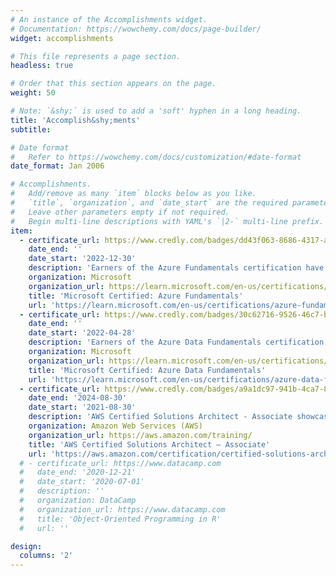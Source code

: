```yaml
---
# An instance of the Accomplishments widget.
# Documentation: https://wowchemy.com/docs/page-builder/
widget: accomplishments

# This file represents a page section.
headless: true

# Order that this section appears on the page.
weight: 50

# Note: `&shy;` is used to add a 'soft' hyphen in a long heading.
title: 'Accomplish&shy;ments'
subtitle:

# Date format
#   Refer to https://wowchemy.com/docs/customization/#date-format
date_format: Jan 2006

# Accomplishments.
#   Add/remove as many `item` blocks below as you like.
#   `title`, `organization`, and `date_start` are the required parameters.
#   Leave other parameters empty if not required.
#   Begin multi-line descriptions with YAML's `|2-` multi-line prefix.
item:
  - certificate_url: https://www.credly.com/badges/dd43f063-8686-4317-ad69-9c2fbd1cfa3b/public_url
    date_end: ''
    date_start: '2022-12-30'
    description: 'Earners of the Azure Fundamentals certification have demonstrated foundational level knowledge of cloud services and how those services are provided with Microsoft Azure.'
    organization: Microsoft
    organization_url: https://learn.microsoft.com/en-us/certifications/
    title: 'Microsoft Certified: Azure Fundamentals'
    url: 'https://learn.microsoft.com/en-us/certifications/azure-fundamentals/'
  - certificate_url: https://www.credly.com/badges/30c62716-9526-46c7-b961-5297eebf3865?source=linked_in_profile
    date_end: ''
    date_start: '2022-04-28'
    description: 'Earners of the Azure Data Fundamentals certification have demonstrated foundational knowledge of core data concepts and how they are implemented using Microsoft Azure data services.'
    organization: Microsoft
    organization_url: https://learn.microsoft.com/en-us/certifications/
    title: 'Microsoft Certified: Azure Data Fundamentals'
    url: 'https://learn.microsoft.com/en-us/certifications/azure-data-fundamentals/'
  - certificate_url: https://www.credly.com/badges/a9a1dc97-941b-4ca7-8017-1acc59f7ef29?source=linked_in_profile
    date_end: '2024-08-30'
    date_start: '2021-08-30'
    description: 'AWS Certified Solutions Architect - Associate showcases knowledge and skills in AWS technology, across a wide range of AWS services. The focus of this certification is on the design of cost and performance optimized solutions, demonstrating a strong understanding of the AWS Well-Architected Framework.'
    organization: Amazon Web Services (AWS)
    organization_url: https://aws.amazon.com/training/
    title: 'AWS Certified Solutions Architect – Associate'
    url: 'https://aws.amazon.com/certification/certified-solutions-architect-associate/'
  # - certificate_url: https://www.datacamp.com
  #   date_end: '2020-12-21'
  #   date_start: '2020-07-01'
  #   description: ''
  #   organization: DataCamp
  #   organization_url: https://www.datacamp.com
  #   title: 'Object-Oriented Programming in R'
  #   url: ''

design:
  columns: '2'
---
```

